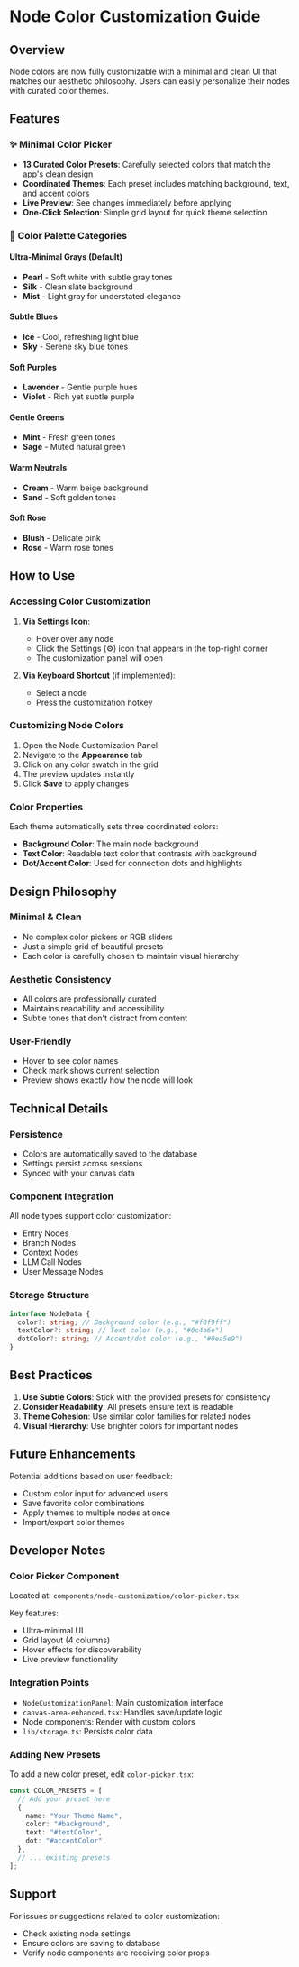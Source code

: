 # Node Color Customization Guide

## Overview

Node colors are now fully customizable with a minimal and clean UI that matches our aesthetic philosophy. Users can easily personalize their nodes with curated color themes.

## Features

### ✨ Minimal Color Picker

- **13 Curated Color Presets**: Carefully selected colors that match the app's clean design
- **Coordinated Themes**: Each preset includes matching background, text, and accent colors
- **Live Preview**: See changes immediately before applying
- **One-Click Selection**: Simple grid layout for quick theme selection

### 🎨 Color Palette Categories

#### Ultra-Minimal Grays (Default)

- **Pearl** - Soft white with subtle gray tones
- **Silk** - Clean slate background
- **Mist** - Light gray for understated elegance

#### Subtle Blues

- **Ice** - Cool, refreshing light blue
- **Sky** - Serene sky blue tones

#### Soft Purples

- **Lavender** - Gentle purple hues
- **Violet** - Rich yet subtle purple

#### Gentle Greens

- **Mint** - Fresh green tones
- **Sage** - Muted natural green

#### Warm Neutrals

- **Cream** - Warm beige background
- **Sand** - Soft golden tones

#### Soft Rose

- **Blush** - Delicate pink
- **Rose** - Warm rose tones

## How to Use

### Accessing Color Customization

1. **Via Settings Icon**:

   - Hover over any node
   - Click the Settings (⚙️) icon that appears in the top-right corner
   - The customization panel will open

2. **Via Keyboard Shortcut** (if implemented):
   - Select a node
   - Press the customization hotkey

### Customizing Node Colors

1. Open the Node Customization Panel
2. Navigate to the **Appearance** tab
3. Click on any color swatch in the grid
4. The preview updates instantly
5. Click **Save** to apply changes

### Color Properties

Each theme automatically sets three coordinated colors:

- **Background Color**: The main node background
- **Text Color**: Readable text color that contrasts with background
- **Dot/Accent Color**: Used for connection dots and highlights

## Design Philosophy

### Minimal & Clean

- No complex color pickers or RGB sliders
- Just a simple grid of beautiful presets
- Each color is carefully chosen to maintain visual hierarchy

### Aesthetic Consistency

- All colors are professionally curated
- Maintains readability and accessibility
- Subtle tones that don't distract from content

### User-Friendly

- Hover to see color names
- Check mark shows current selection
- Preview shows exactly how the node will look

## Technical Details

### Persistence

- Colors are automatically saved to the database
- Settings persist across sessions
- Synced with your canvas data

### Component Integration

All node types support color customization:

- Entry Nodes
- Branch Nodes
- Context Nodes
- LLM Call Nodes
- User Message Nodes

### Storage Structure

```typescript
interface NodeData {
  color?: string; // Background color (e.g., "#f0f9ff")
  textColor?: string; // Text color (e.g., "#0c4a6e")
  dotColor?: string; // Accent/dot color (e.g., "#0ea5e9")
}
```

## Best Practices

1. **Use Subtle Colors**: Stick with the provided presets for consistency
2. **Consider Readability**: All presets ensure text is readable
3. **Theme Cohesion**: Use similar color families for related nodes
4. **Visual Hierarchy**: Use brighter colors for important nodes

## Future Enhancements

Potential additions based on user feedback:

- Custom color input for advanced users
- Save favorite color combinations
- Apply themes to multiple nodes at once
- Import/export color themes

## Developer Notes

### Color Picker Component

Located at: `components/node-customization/color-picker.tsx`

Key features:

- Ultra-minimal UI
- Grid layout (4 columns)
- Hover effects for discoverability
- Live preview functionality

### Integration Points

- `NodeCustomizationPanel`: Main customization interface
- `canvas-area-enhanced.tsx`: Handles save/update logic
- Node components: Render with custom colors
- `lib/storage.ts`: Persists color data

### Adding New Presets

To add a new color preset, edit `color-picker.tsx`:

```typescript
const COLOR_PRESETS = [
  // Add your preset here
  {
    name: "Your Theme Name",
    color: "#background",
    text: "#textColor",
    dot: "#accentColor",
  },
  // ... existing presets
];
```

## Support

For issues or suggestions related to color customization:

- Check existing node settings
- Ensure colors are saving to database
- Verify node components are receiving color props
